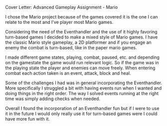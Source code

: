 Cover Letter: Advanced Gameplay Assignment - Mario

I chose the Mario project because of the games covered it is the one I can relate to the most and I've player most Mario games.

Considering the need of the Eventhandler and the use of it highly favoring turn-based games I decided to make a mixed style of Mario games.
I have the classic Mario style gameplay, a 2D platformer and if you engage an enemy the combat is turn-based, like in the paper mario games.

I made different game states, playing, combat, paused, etc. and depending on the gamestate the game would run relevant logic. 
So if the game was in the playing state the player and enemies can move freely.
When entering combat each action taken is an event, attack, block and heal.

Some of the challenges I had was in general incorporating the Eventhandler. 
More specifically I struggled a bit with having events run when I wanted and doing things in the right order. 
The way I solved events running at the right time was simply adding checks when needed.

Overall I found the incorporation of an Eventhandler fun but if I were to use it in the future I would only really use it for turn-based games were I could have more fun with it.

